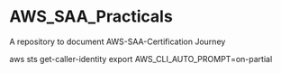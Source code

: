 # AWS_SAA_Practicals
A repository to document AWS-SAA-Certification Journey


aws sts get-caller-identity
export AWS_CLI_AUTO_PROMPT=on-partial